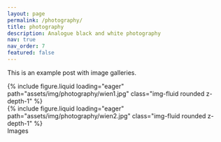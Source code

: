 ```yaml
---
layout: page
permalink: /photography/
title: photography
description: Analogue black and white photography
nav: true
nav_order: 7
featured: false
---
```


This is an example post with image galleries.

<div class="row mt-3">
    <div class="col-sm mt-3 mt-md-0">
        {% include figure.liquid loading="eager" path="assets/img/photography/wien1.jpg" class="img-fluid rounded z-depth-1" %}
    </div>
    <div class="col-sm mt-3 mt-md-0">
        {% include figure.liquid loading="eager" path="assets/img/photography/wien2.jpg" class="img-fluid rounded z-depth-1" %}
    </div>
</div>
<div class="caption">
    Images
</div>

